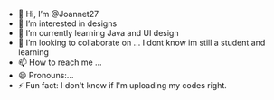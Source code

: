- 👋 Hi, I’m @Joannet27
- 👀 I’m interested in designs 
- 🌱 I’m currently learning Java and UI design
- 💞️ I’m looking to collaborate on ... I dont know im still a student and learning
- 📫 How to reach me ... 
- 😄 Pronouns:...
- ⚡ Fun fact: I don't know if I'm uploading my codes right.
